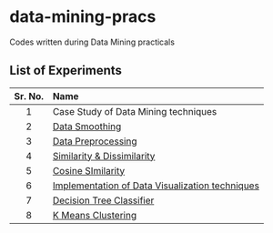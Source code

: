 # data-mining-pracs

Codes written during Data Mining practicals

## List of Experiments

| Sr. No. | Name                                                     |
| :-----: | :------------------------------------------------------- |
|    1    | Case Study of Data Mining techniques                     |
|    2    | [Data Smoothing](exp2/)                                  |
|    3    | [Data Preprocessing](exp3/)                              |
|    4    | [Similarity & Dissimilarity](exp4/)                      |
|    5    | [Cosine SImilarity](exp5/)                               |
|    6    | [Implementation of Data Visualization techniques](exp6/) |
|    7    | [Decision Tree Classifier](exp7/)                        |
|    8    | [K Means Clustering](exp8/)                              |
